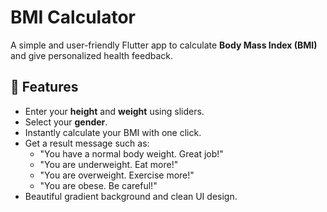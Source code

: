 # BMI Calculator

A simple and user-friendly Flutter app to calculate **Body Mass Index (BMI)** and give personalized health feedback.

## 📱 Features
- Enter your **height** and **weight** using sliders.
- Select your **gender**.
- Instantly calculate your BMI with one click.
- Get a result message such as:
  - "You have a normal body weight. Great job!"
  - "You are underweight. Eat more!"
  - "You are overweight. Exercise more!"
  - "You are obese. Be careful!"
- Beautiful gradient background and clean UI design.

